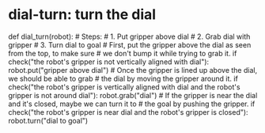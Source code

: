 

# dial-turn: turn the dial
def dial_turn(robot):
    # Steps: 
    #  1. Put gripper above dial 
    #  2. Grab dial with gripper
    #  3. Turn dial to goal
    # First, put the gripper above the dial as seen from the top, to make sure
    # we don't bump it while trying to grab it.
    if check("the robot's gripper is not vertically aligned with dial"):
        robot.put("gripper above dial")
    # Once the gripper is lined up above the dial, we should be able to grab
    # the dial by moving the gripper around it.
    if check("the robot's gripper is vertically aligned with dial and the robot's gripper is not around dial"):
        robot.grab("dial")
    # If the gripper is near the dial and it's closed, maybe we can turn it to
    # the goal by pushing the gripper.
    if check("the robot's gripper is near dial and the robot's gripper is closed"):
        robot.turn("dial to goal")